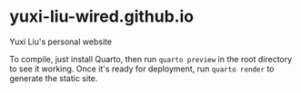 # yuxi-liu-wired.github.io
Yuxi Liu's personal website

To compile, just install Quarto, then run `quarto preview` in the root directory to see it working. Once it's ready for deployment, run `quarto render` to generate the static site.
